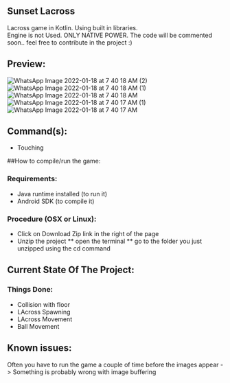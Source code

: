 ## Sunset Lacross

Lacross game in Kotlin.
 Using built in libraries.  
 Engine is not Used. ONLY NATIVE POWER.
 The code will be commented soon.. feel free to contribute in the project :)

## Preview:

![WhatsApp Image 2022-01-18 at 7 40 18 AM (2)](https://user-images.githubusercontent.com/32723458/149875394-8008d378-24e4-4036-a03b-fb9f9364ca14.jpeg)
![WhatsApp Image 2022-01-18 at 7 40 18 AM (1)](https://user-images.githubusercontent.com/32723458/149875404-51971e26-d78f-4ed8-9773-4fb01846a627.jpeg)
![WhatsApp Image 2022-01-18 at 7 40 18 AM](https://user-images.githubusercontent.com/32723458/149875410-441bd96b-331d-4716-bd50-0dfbe2048aaf.jpeg)
![WhatsApp Image 2022-01-18 at 7 40 17 AM (1)](https://user-images.githubusercontent.com/32723458/149875437-fa3cd235-0654-4167-8807-170f4045bb1d.jpeg)
![WhatsApp Image 2022-01-18 at 7 40 17 AM](https://user-images.githubusercontent.com/32723458/149875456-fc41d450-f9fa-4b3a-9004-0a794b15fed8.jpeg)


## Command(s):
* Touching 

##How to compile/run the game:

### Requirements:
* Java runtime installed (to run it)
* Android SDK (to compile it)

### Procedure (OSX or Linux):
* Click on Download Zip link in the right of the page
* Unzip the project
** open the terminal
** go to the folder you just unzipped using the cd command

## Current State Of The Project:

### Things Done:
* Collision with floor
* LAcross Spawning
* LAcross Movement
* Ball Movement

## Known issues:
Often you have to run the game a couple of time before the images appear
-> Something is probably wrong with image buffering

